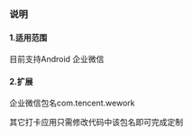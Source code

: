 ### 说明

#### 1.适用范围 

目前支持Android 企业微信

#### 2.扩展

企业微信包名com.tencent.wework

其它打卡应用只需修改代码中该包名即可完成定制
